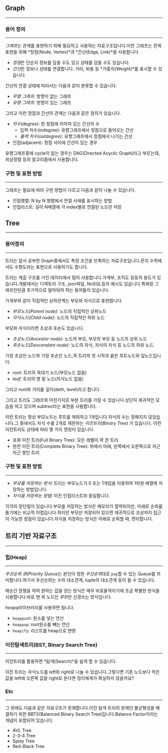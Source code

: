 ## Graph

----

### 용어 정의

-----

*그래프*는 관계를 표현하기 위해 필요하고 사용하는 자료구조입니다.이런 그래프는 관계 표현을 위해 *정점(Node, Vertex)*과 *간선(Edge, Link)*을 사용합니다.

- *정점*은 단순히 정보를 담을 수도 있고 상태를 담을 수도 있습니다.
- *간선*은 정보나 상태를 연결합니다. 거리, 비용 등 *가중치(Weight)*를 표시할 수 있습니다.

간선의 연결 상태에 따라서는 다음과 같이 분류할 수 있습니다.

- *무향 그래프*: 방향이 없는 그래프
- *유향 그래프*: 방향이 있는 그래프

그리고 이런 정점과 간선의 관계는 다음과 같은 정의가 있습니다.

- *차수(degree)*: 한 정점에 이어져 있는 간선의 수
  - 입력 차수(indegree): 유향그래프에서 정점으로 들어오는 간선
  - *출력 차수(outdegree)*: 유향그래프에서 정점에서 나가는 간선
- 인접(adjacent): 정점 사이에 간선이 있는 경우

유향그래프중에 cycle이 없는 경우는 DAG(Directed Acyclic Graph)라고 부르는데, 위상정렬 등의 알고리즘에서 사용합니다.

### 구현 및 표현 방법

----

그래프는 필요에 따라 구현 방법이 다르고 다음과 같이 나눌 수  있습니다.

- 인접행렬: N by N 행렬에서 연결 사애를 표시하는 방법
- 인접리스트: 길이 N배열에 각 index별로 연결된 노드만 저장

## Tree

----

### 용어정의

----

트리는 앞서 공부한 Graph중에서도 특정 조건을 만족하는 자료구조입니다.흔히 수학에서도 수형도라는 표현으로 사용하기도 합니다.

트리는 계츨 구조를 가진 데이터에서 많이 사용합니다.가계부, 조직도 등등의 용도가 있습니다.개발에서는 디렉토리 구조, json파일, NoSQL등의 예시도 있습니다.특화된 그래프인만큼 추가적으로 알아둬야 하는 용어들이 있습니다.

가게부와 같이 직접적인 상하관계는 부모와 자식으로 표현합니다.

- *부모노드(Parent node)*: 노드의 직접적인 상위노드
- *자식노드(Child node)*: 노드의 직접적인 하위 노드

부모와 자식이라면 조상과 후손도 있습니다.

- *조상노드(Ancestor node)*: 노드의 부모, 부모의 부모 등 노드의 상위 노드
- *후손노드(Descendant node)*: 노드의 자식, 자식의 자식 등 노드의 하위 노드.

가장 조상인 노드와 가장 후손인 노드,즉 트리의 첫 시작과 끝은 루트노드와 잎노드입니다.

- *root*: 트리의 꼭대기 노드(부모노드 없음)
- *leaf*: 트리의 맨 밑 노드(자식노드 없음)

그리고 root와 거리를 깊이(deth, level)라고 합니다.

그리고 트리도 그래프와 마찬가지로 부분 트리를 가질 수 있습니다.상단히 재귀적인 모습을 띄고 있으며 *subtree*라는 표현을 사용합니다.

이런 트리는 항상 부모노두는 루트를 제외하고 1개입니다.자식의 수는 정해지지 않았습니다.그 중에서도 자식 수를 2개로 제한하는 *이진트리(Binary Tree)* 가 있습니다. 이런 이진트리도 상태에 따라 몇 가지 명칭이 있습니다.

- 포화 이진 트리(Full Binary Tree): 모든 레벨이 꽉 찬 트리
- 완전 이진 트리(Complete Binary Tree): 위에서 아래, 왼쪽에서 오른쪽으로 차근차근 쌓인 트리

### 구현 및 표현 방법

-----

- *부모를 저장하는 방식*: 트리는 부모노드가 0 또는 1개임을 이용하여 1차원 배열에 저장하는 방법입니다.
- *자식을 저장하는 방법*: 이진 인접리스트와 동일합니다.

각각의 장단점이 있습니다.부모를 저장하는 방식은 메모리가 절약되지만, 아래로 순회를 돌기에는 비교적 어렵습니다.하지만 부모만 저장되어 있으면 재귀적으로 조상까지 접근이 가능한 장점이 있습니다.자식을 저장하는 방식은 아래로 순회할 때, 편리합니다.

## 트리 기반 자료구조

----

### 힙(Heap)

-----

*우선순위 큐(Priority Queue*는 본인이 정한 *우선순위*대로 `pop`할 수 있는 Queue를 의미합니다.여기서 우선순위는 수의 대소관계, tuple의 대소관계 등이 될 수 있습니다.

매순간 정렬을 하여 원하는 값을 얻는 방식은 매우 비효율적이기에 조금 특별한 방식을 사용합니다.바로 맨 위 노드인 *루트*만 신경쓰는 방식입니다.

*heapq*라이브러리를 사용하면 됩니다.

- `heappush`: 원소를 넣는 연산
- `heappop`: root원소를 빼는 연산
- `heapify`: 리스트를 heap으로 변환

### 이진탐색트리(BST, Binary Search Tree)

-----

이진트리를 활용하면 *탐색(Search)*을 쉽게 할 수 있습니다.

이진 트리는 자식노드를 left와 right로 나눌 수 있습니다.그렇다면 기존 노드보다 작은 값을 left에 오른쪽 값을 right로 둔다면 정리체계가 확실하지 않을까요?

### Etc

-----

그 외에도 다음과 같은 자료구조가 존재합니다.이진 탐색 트리의 문제인 불균형성을 해결하기 위한 BBTS(Balanced Binary Search Tree)입니다.Balance Factor이라는 개념이 포함되어 있습니다.

- AVL Tree
- 2-3-4 Tree
- Splay Tree
- Red-Black Tree

